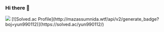 ### Hi there 👋
<img src="https://img.shields.io/badge/Android-3DDC84?style=flat-square&logo=Android&logoColor=white"/>
[![Solved.ac Profile](http://mazassumnida.wtf/api/v2/generate_badge?boj=yun990112)](https://solved.ac/yun990112/)

<!--
**NaYoonYeol/NaYoonYeol** is a ✨ _special_ ✨ repository because its `README.md` (this file) appears on your GitHub profile.

Here are some ideas to get you started:

- 🔭 I’m currently working on ...
- 🌱 I’m currently learning ...
- 👯 I’m looking to collaborate on ...
- 🤔 I’m looking for help with ...
- 💬 Ask me about ...
- 📫 How to reach me: ...
- 😄 Pronouns: ...
- ⚡ Fun fact: ...
-->
